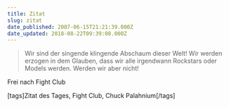 ```yaml
---
title: Zitat
slug: zitat
date_published: 2007-06-15T21:21:39.000Z
date_updated: 2018-08-22T09:39:08.000Z
---
```


> Wir sind der singende klingende Abschaum dieser Welt!
> Wir werden erzogen in dem Glauben, dass wir alle irgendwann Rockstars oder Models werden. Werden wir aber nicht!

Frei nach Fight Club

[tags]Zitat des Tages, Fight Club, Chuck Palahnium[/tags]
